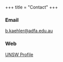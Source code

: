+++
title = "Contact"
+++

### Email
[b.kaehler@adfa.edu.au](mailto:b.kaehler@adfa.edu.au)

### Web
[UNSW Profile](https://unsw.adfa.edu.au/benjamin-kaehler)